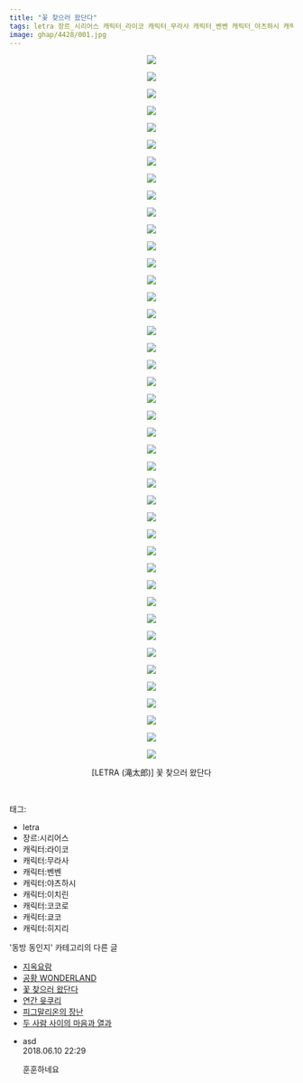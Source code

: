 ```yaml
---
title: "꽃 찾으러 왔단다"
tags: letra 장르_시리어스 캐릭터_라이코 캐릭터_무라사 캐릭터_벤벤 캐릭터_야츠하시 캐릭터_이치린 캐릭터_코코로 캐릭터_쿄코 캐릭터_히지리 LETRA 滝太郎 동방_동인지
image: ghap/4428/001.jpg
---
```

<div class="article">
<p style="text-align: center; clear: none; float: none;"><img src="{{ site.nasurl }}/ghap/4428/001.jpg"/></p>
<p style="text-align: center; clear: none; float: none;"><img src="{{ site.nasurl }}/ghap/4428/002.jpg"/></p>
<p style="text-align: center; clear: none; float: none;"><img src="{{ site.nasurl }}/ghap/4428/003.jpg"/></p>
<p style="text-align: center; clear: none; float: none;"><img src="{{ site.nasurl }}/ghap/4428/004.jpg"/></p>
<p style="text-align: center; clear: none; float: none;"><img src="{{ site.nasurl }}/ghap/4428/005.jpg"/></p>
<p style="text-align: center; clear: none; float: none;"><img src="{{ site.nasurl }}/ghap/4428/006.jpg"/></p>
<p style="text-align: center; clear: none; float: none;"><img src="{{ site.nasurl }}/ghap/4428/007.jpg"/></p>
<p style="text-align: center; clear: none; float: none;"><img src="{{ site.nasurl }}/ghap/4428/008.jpg"/></p>
<p style="text-align: center; clear: none; float: none;"><img src="{{ site.nasurl }}/ghap/4428/009.jpg"/></p>
<p style="text-align: center; clear: none; float: none;"><img src="{{ site.nasurl }}/ghap/4428/010.jpg"/></p>
<p style="text-align: center; clear: none; float: none;"><img src="{{ site.nasurl }}/ghap/4428/011.jpg"/></p>
<p style="text-align: center; clear: none; float: none;"><img src="{{ site.nasurl }}/ghap/4428/012.jpg"/></p>
<p style="text-align: center; clear: none; float: none;"><img src="{{ site.nasurl }}/ghap/4428/013.jpg"/></p>
<p style="text-align: center; clear: none; float: none;"><img src="{{ site.nasurl }}/ghap/4428/014.jpg"/></p>
<p style="text-align: center; clear: none; float: none;"><img src="{{ site.nasurl }}/ghap/4428/015.jpg"/></p>
<p style="text-align: center; clear: none; float: none;"><img src="{{ site.nasurl }}/ghap/4428/016.jpg"/></p>
<p style="text-align: center; clear: none; float: none;"><img src="{{ site.nasurl }}/ghap/4428/017.jpg"/></p>
<p style="text-align: center; clear: none; float: none;"><img src="{{ site.nasurl }}/ghap/4428/018.jpg"/></p>
<p style="text-align: center; clear: none; float: none;"><img src="{{ site.nasurl }}/ghap/4428/019.jpg"/></p>
<p style="text-align: center; clear: none; float: none;"><img src="{{ site.nasurl }}/ghap/4428/020.jpg"/></p>
<p style="text-align: center; clear: none; float: none;"><img src="{{ site.nasurl }}/ghap/4428/021.jpg"/></p>
<p style="text-align: center; clear: none; float: none;"><img src="{{ site.nasurl }}/ghap/4428/022.jpg"/></p>
<p style="text-align: center; clear: none; float: none;"><img src="{{ site.nasurl }}/ghap/4428/023.jpg"/></p>
<p style="text-align: center; clear: none; float: none;"><img src="{{ site.nasurl }}/ghap/4428/024.jpg"/></p>
<p style="text-align: center; clear: none; float: none;"><img src="{{ site.nasurl }}/ghap/4428/025.jpg"/></p>
<p style="text-align: center; clear: none; float: none;"><img src="{{ site.nasurl }}/ghap/4428/026.jpg"/></p>
<p style="text-align: center; clear: none; float: none;"><img src="{{ site.nasurl }}/ghap/4428/027.jpg"/></p>
<p style="text-align: center; clear: none; float: none;"><img src="{{ site.nasurl }}/ghap/4428/028.jpg"/></p>
<p style="text-align: center; clear: none; float: none;"><img src="{{ site.nasurl }}/ghap/4428/029.jpg"/></p>
<p style="text-align: center; clear: none; float: none;"><img src="{{ site.nasurl }}/ghap/4428/030.jpg"/></p>
<p style="text-align: center; clear: none; float: none;"><img src="{{ site.nasurl }}/ghap/4428/031.jpg"/></p>
<p style="text-align: center; clear: none; float: none;"><img src="{{ site.nasurl }}/ghap/4428/032.jpg"/></p>
<p style="text-align: center; clear: none; float: none;"><img src="{{ site.nasurl }}/ghap/4428/033.jpg"/></p>
<p style="text-align: center; clear: none; float: none;"><img src="{{ site.nasurl }}/ghap/4428/034.jpg"/></p>
<p style="text-align: center; clear: none; float: none;"><img src="{{ site.nasurl }}/ghap/4428/035.jpg"/></p>
<p style="text-align: center; clear: none; float: none;"><img src="{{ site.nasurl }}/ghap/4428/036.jpg"/></p>
<p style="text-align: center; clear: none; float: none;"><img src="{{ site.nasurl }}/ghap/4428/037.jpg"/></p>
<p style="text-align: center; clear: none; float: none;"><img src="{{ site.nasurl }}/ghap/4428/038.jpg"/></p>
<p style="text-align: center; clear: none; float: none;"><img src="{{ site.nasurl }}/ghap/4428/039.jpg"/></p>
<p style="text-align: center; clear: none; float: none;"><img src="{{ site.nasurl }}/ghap/4428/040.jpg"/></p>
<p style="text-align: center; clear: none; float: none;"><img src="{{ site.nasurl }}/ghap/4428/041.jpg"/></p>
<p style="text-align: center; clear: none; float: none;"><img src="{{ site.nasurl }}/ghap/4428/042.jpg"/></p>
<p style="text-align: center; clear: none; float: none;">[LETRA (滝太郎)] 꽃 찾으러 왔단다</p>
<p><br/></p>
</div><div class="tagTrail">
<p>태그: </p>
<ul>
<li>letra</li>
<li>장르:시리어스</li>
<li>캐릭터:라이코</li>
<li>캐릭터:무라사</li>
<li>캐릭터:벤벤</li>
<li>캐릭터:야츠하시</li>
<li>캐릭터:이치린</li>
<li>캐릭터:코코로</li>
<li>캐릭터:쿄코</li>
<li>캐릭터:히지리</li>
</ul>
</div><div class="another">
<p>'동방 동인지' 카테고리의 다른 글</p>
<ul>
<li><a href="/2018-06-09-ghap_4430">지옥요람</a></li>
<li><a href="/2018-06-09-ghap_4429">공황 WONDERLAND</a></li>
<li><a href="/2018-06-09-ghap_4428">꽃 찾으러 왔단다</a></li>
<li><a href="/2018-06-09-ghap_4427">연간 윳쿠리</a></li>
<li><a href="/2018-06-09-ghap_4426">피그말리온의 장난</a></li>
<li><a href="/2018-06-09-ghap_4425">두 사람 사이의 마음과 열과</a></li>
</ul>
</div><div class="cb_module cb_fluid">
<div class="cb_wrt cb_profile">
<div class="comment">
<ul>
<li class="cb_thumb_off" id="comment15268973">
<div class="cb_comment_area">
<div class="cb_info_area">
<div class="cb_section">
<span class="cb_nick_name">asd</span>
</div>
<div class="cb_section">
<span class="cb_date">2018.06.10 22:29 </span>
</div>
</div>
<div class="cb_dsc_comment">
<p class="cb_dsc">
											훈훈하네요
										</p>
</div>
</div></li>
</ul>
</div>
</div><!-- commentList close -->
</div>